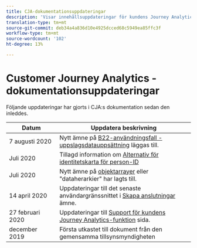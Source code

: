 ```yaml
---
title: CJA-dokumentationsuppdateringar
description: 'Visar innehållsuppdateringar för kundens Journey Analytics-dokumentation som har angetts sedan december 2019. '
translation-type: tm+mt
source-git-commit: deb34a4a836d10e4925dcced68c5949ea85ffc3f
workflow-type: tm+mt
source-wordcount: '102'
ht-degree: 13%

---
```



# Customer Journey Analytics - dokumentationsuppdateringar

Följande uppdateringar har gjorts i CJA:s dokumentation sedan den inleddes.

| Datum | Uppdatera beskrivning |
| --- | --- |
| 7 augusti 2020 | Nytt ämne på [B22-användningsfall - uppslagsdatauppsättning](/help/use-cases/b2b.md) läggas till. |
| Juli 2020 | Tillagd information om [Alternativ för identitetskarta för person-ID](https://docs.adobe.com/content/help/sv-SE/analytics-platform/using/cja-connections/create-connection.html#use-identity-map-as-a-person-id) |
| Juli 2020 | Nytt ämne på [objektarrayer](/help/use-cases/object-arrays.md) eller &quot;dataherarkier&quot; har lagts till. |
| 14 april 2020 | Uppdateringar till det senaste användargränssnittet i [Skapa anslutningar](/help/connections/create-connection.md) ämne. |
| 27 februari 2020 | Uppdateringar till [Support för kundens Journey Analytics-funktion](/help/getting-started/cja-aa.md) sida. |
| december 2019 | Första utkastet till dokument från den gemensamma tillsynsmyndigheten |
